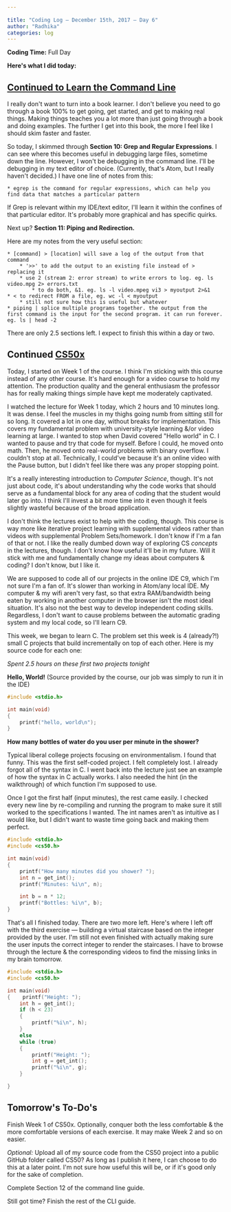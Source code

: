 ```yaml
---
 
title: "Coding Log — December 15th, 2017 — Day 6"
author: "Radhika"
categories: log
---
```


**Coding Time:** Full Day

**Here's what I did today:**

## [Continued to Learn the Command Line](https://ryanstutorials.net/linuxtutorial/)

I really don't want to turn into a book learner. I don't believe you need to go through a book 100% to get going, get started, and get to making real things. Making things teaches you a lot more than just going through a book and doing examples. The further I get into this book, the more I feel like I should skim faster and faster.

So today, I skimmed through **Section 10: Grep and Regular Expressions**. I can see where this becomes useful in debugging large files, sometime down the line. However, I won't be debugging in the command line. I'll be debugging in my text editor of choice. (Currently, that's Atom, but I really haven't decided.) I have one line of notes from this:

```
* egrep is the command for regular expressions, which can help you find data that matches a particular pattern
```

If Grep is relevant within my IDE/text editor, I'll learn it within the confines of that particular editor. It's probably more graphical and has specific quirks.

Next up? **Section 11: Piping and Redirection.**

Here are my notes from the very useful section:

```
* [command] > [location] will save a log of the output from that command
	* '>>' to add the output to an existing file instead of > replacing it
	* use 2 (stream 2: error stream) to write errors to log. eg. ls video.mpg 2> errors.txt
		* to do both, &1. eg. ls -l video.mpeg vi3 > myoutput 2>&1
* < to redirect FROM a file, eg. wc -l < myoutput
	* still not sure how this is useful but whatever
* piping | splice multiple programs together. the output from the first command is the input for the second program. it can run forever. eg. ls | head -2
```

There are only 2.5 sections left. I expect to finish this within a day or two.


## Continued [CS50x](https://www.edx.org/course/introduction-computer-science-harvardx-cs50x)

Today, I started on Week 1 of the course. I think I'm sticking with this course instead of any other course. It's hard enough for a video course to hold my attention. The production quality and the general enthusiasm the professor has for really making things simple have kept me moderately captivated.

I watched the lecture for Week 1 today, which 2 hours and 10 minutes long. It was dense. I feel the muscles in my thighs going numb from sitting still for so long. It covered a lot in one day, without breaks for implementation. This covers my fundamental problem with university-style learning &/or video learning at large. I wanted to stop when David covered "Hello world" in C. I wanted to pause and try that code for myself. Before I could, he moved onto math. Then, he moved onto real-world problems with binary overflow. I couldn't stop at all. Technically, I could've because it's an online video with the Pause button, but I didn't feel like there was any proper stopping point.

It's a really interesting introduction to *Computer Science*, though. It's not just about code, it's about understanding why the code works that should serve as a fundamental block for any area of coding that the student would later go into. I think I'll invest a bit more time into it even though it feels slightly wasteful because of the broad application.

I don't think the lectures exist to help with the coding, though. This course is way more like iterative project learning with supplemental videos rather than videos with supplemental Problem Sets/homework. I don't know if I'm a fan of that or not. I like the really dumbed down way of exploring CS *concepts* in the lectures, though. I don't know how useful it'll be in my future. Will it stick with me and fundamentally change my ideas about computers & coding? I don't know, but I like it.

We are supposed to code all of our projects in the online IDE C9, which I'm not sure I'm a fan of. It's slower than working in Atom/any local IDE. My computer & my wifi aren't very fast, so that extra RAM/bandwidth being eaten by working in another computer in the browser isn't the most ideal situation. It's also not the best way to develop independent coding skills. Regardless, I don't want to cause problems between the automatic grading system and my local code, so I'll learn C9.

This week, we began to learn C. The problem set this week is 4 (already?!) small C projects that build incrementally on top of each other. Here is my source code for each one:

*Spent 2.5 hours on these first two projects tonight*

**Hello, World!** (Source provided by the course, our job was simply to run it in the IDE)

```c
#include <stdio.h>

int main(void)
{
    printf("hello, world\n");
}
```

**How many bottles of water do you user per minute in the shower?**

Typical liberal college projects focusing on environmentalism. I found that funny. This was the first self-coded project. I felt completely lost. I already forgot all of the syntax in C. I went back into the lecture just see an example of how the syntax in C actually works. I also needed the hint (in the walkthrough) of which function I'm supposed to use.

Once I got the first half (input minutes), the rest came easily. I checked every new line by re-compiling and running the program to make sure it still worked to the specifications I wanted. The int names aren't as intuitive as I would like, but I didn't want to waste time going back and making them perfect.

```c
#include <stdio.h>
#include <cs50.h>

int main(void)
{
    printf("How many minutes did you shower? ");
    int n = get_int();
    printf("Minutes: %i\n", n);

    int b = n * 12;
    printf("Bottles: %i\n", b);
}
```

That's all I finished today. There are two more left. Here's where I left off with the third exercise — building a virtual staircase based on the integer provided by the user. I'm still not even finished with actually making sure the user inputs the correct integer to render the staircases. I have to browse through the lecture & the corresponding videos to find the missing links in my brain tomorrow.

```c
#include <stdio.h>
#include <cs50.h>

int main(void)
{    printf("Height: ");
    int h = get_int();
    if (h < 23)
    {
        printf("%i\n", h);
    }
    else
    while (true)
    {
        printf("Height: ");
        int g = get_int();
        printf("%i\n", g);
    }

}
```


## Tomorrow's To-Do's

Finish Week 1 of CS50x. Optionally, conquer both the less comfortable & the more comfortable versions of each exercise. It may make Week 2 and so on easier.

*Optional:* Upload all of my source code from the CS50 project into a public GitHub folder called CS50? As long as I publish it here, I can choose to do this at a later point. I'm not sure how useful this will be, or if it's good only for the sake of completion.

Complete Section 12 of the command line guide.

Still got time? Finish the rest of the CLI guide. 
